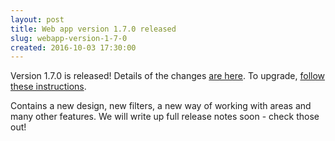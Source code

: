 ```yaml
---
layout: post
title: Web app version 1.7.0 released
slug: webapp-version-1-7-0
created: 2016-10-03 17:30:00
---
```



Version 1.7.0 is released! Details of the changes [are here](http://ican.openacalendar.org/webapp/release/1.7.0.html). To upgrade, [follow these instructions](http://docs-superusers.openacalendar.org/en/v1.7.x/upgrading.html).

Contains a new design, new filters, a new way of working with areas and many other features. We will write up full release notes soon - check those out!
